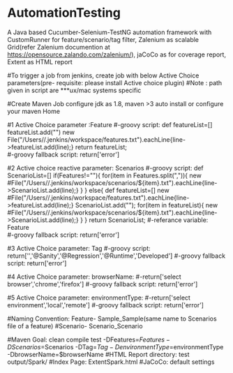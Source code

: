 # AutomationTesting
A Java based Cucumber-Selenium-TestNG automation framework with CustomRunner for feature/scenario/tag filter, Zalenium as scalable Grid(refer Zalenium documention at https://opensource.zalando.com/zalenium/), jaCoCo as for coverage report, Extent as HTML report

#To trigger a job from jenkins, create job with below Active Choice parameters(pre- requisite: please install Active choice plugin)
#Note : path given in script are ***ux/mac systems specific

#Create Maven Job configure jdk as 1.8, maven >3 auto install or configure your maven Home

#1 Active Choice parameter :Feature
#-groovy script: def featureList=[] featureList.add("") new File("/Users/<username>/.jenkins/workspace/features.txt").eachLine{line->featureList.add(line);} return featureList;                        
#-groovy fallback script: return['error']

#2 Active choice reactive parameter: Scenarios
#-groovy script: def ScenarioList=[] if(Features!=""){ for(item in Features.split(",")){ new #File("/Users/<username>/.jenkins/workspace/scenarios/${item}.txt").eachLine{line->ScenarioList.add(line);} } } else{ def featureList=[] new #File("/Users/<username>/.jenkins/workspace/features.txt").eachLine{line->featureList.add(line);} ScenarioList.add(""); for(item in featureList){ new #File("/Users/<username>/.jenkins/workspace/scenarios/${item}.txt").eachLine{line->ScenarioList.add(line);} } } return ScenarioList;
#-referance variable: Feature                           
#-groovy fallback script: return['error']
                   
#3 Active Choice parameter: Tag
#-groovy script: return['','@Sanity','@Regression','@Runtime','Developed']
#-groovy fallback script: return['error']

#4 Active Choice parameter: browserName:
#-return['select browser','chrome','firefox']
#-groovy fallback script: return['error']
                           
#5 Active Choice parameter: environmentType:
#-return['select environment','local','remote']
#-groovy fallback script: return['error']
                            
#Naming Convention: Feature- Sample_Sample(same name to Scenarios file of a feature)
#Scenario- Scenario_Scenario

#Maven Goal: clean compile test -DFeatures=$Features -DScenarios=$Scenarios -DTag=$Tag -DenvironmentType=$environmentType -DbrowserName=$browserName
#HTML Report directory: test output/Spark/
#Index Page: ExtentSpark.html
#JaCoCo: default settings



